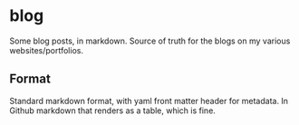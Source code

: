 # blog
Some blog posts, in markdown. Source of truth for the blogs on my various websites/portfolios.

## Format
Standard markdown format, with yaml front matter header for metadata. In Github markdown that renders as a table, which is fine.